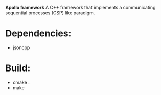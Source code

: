 
**Apollo framework** A C++ framework that implements a communicating sequential processes (CSP) like paradigm.

# Dependencies: 
* jsoncpp


# Build:
* cmake .
* make